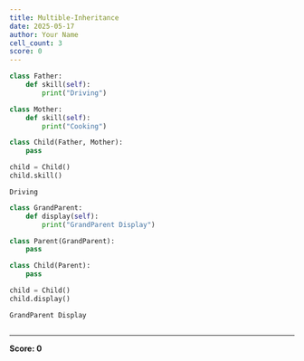 ```yaml
---
title: Multible-Inheritance
date: 2025-05-17
author: Your Name
cell_count: 3
score: 0
---
```


```python
class Father:
    def skill(self):
        print("Driving")

class Mother:
    def skill(self):
        print("Cooking")

class Child(Father, Mother):
    pass

child = Child()
child.skill()
```

    Driving



```python
class GrandParent:
    def display(self):
        print("GrandParent Display")

class Parent(GrandParent):
    pass

class Child(Parent):
    pass

child = Child()
child.display()
```

    GrandParent Display



```python

```


---
**Score: 0**